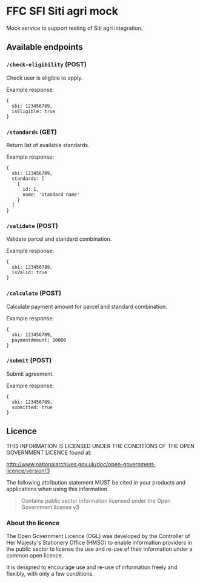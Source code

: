 # FFC SFI Siti agri mock

Mock service to support testing of Siti agri integration.

## Available endpoints

### `/check-eligibility` (POST)

Check user is eligible to apply.

Example response:

```
{
  sbi: 123456789,
  isEligible: true
}
```

### `/standards` (GET)

Return list of available standards.

Example response:

```
{
  sbi: 123456789,
  standards: [
    {
      id: 1,
      name: 'Standard name'
    }
  ]
}
```

### `/validate` (POST)

Validate parcel and standard combination.

Example response:

```
{
  sbi: 123456789,
  isValid: true
}
```

### `/calculate` (POST)

Calculate payment amount for parcel and standard combination.

Example response:

```
{
  sbi: 123456789,
  paymentAmount: 10000
}
```

### `/submit` (POST)

Submit agreement.

Example response:

```
{
  sbi: 123456789,
  submitted: true
}
```

## Licence

THIS INFORMATION IS LICENSED UNDER THE CONDITIONS OF THE OPEN GOVERNMENT LICENCE found at:

<http://www.nationalarchives.gov.uk/doc/open-government-licence/version/3>

The following attribution statement MUST be cited in your products and applications when using this information.

> Contains public sector information licensed under the Open Government license v3

### About the licence

The Open Government Licence (OGL) was developed by the Controller of Her Majesty's Stationery Office (HMSO) to enable information providers in the public sector to license the use and re-use of their information under a common open licence.

It is designed to encourage use and re-use of information freely and flexibly, with only a few conditions.
